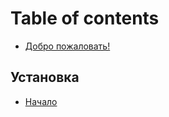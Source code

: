 # Table of contents

* [Добро пожаловать!](README.md)

## Установка

* [Начало](ustanovka/nachalo.md)
